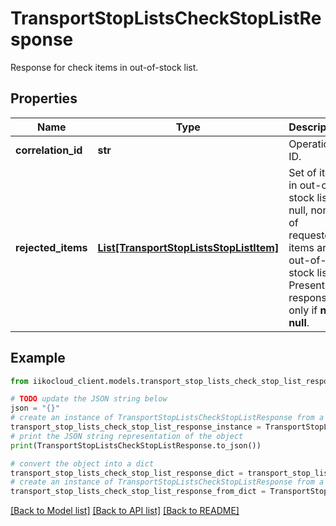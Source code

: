 # TransportStopListsCheckStopListResponse

Response for check items in out-of-stock list.

## Properties

Name | Type | Description | Notes
------------ | ------------- | ------------- | -------------
**correlation_id** | **str** | Operation ID. | 
**rejected_items** | [**List[TransportStopListsStopListItem]**](TransportStopListsStopListItem.md) | Set of items in out-of-stock list.                If null, none of requested items are in out-of-stock list.  &gt; Present in response only if **not null**. | [optional] 

## Example

```python
from iikocloud_client.models.transport_stop_lists_check_stop_list_response import TransportStopListsCheckStopListResponse

# TODO update the JSON string below
json = "{}"
# create an instance of TransportStopListsCheckStopListResponse from a JSON string
transport_stop_lists_check_stop_list_response_instance = TransportStopListsCheckStopListResponse.from_json(json)
# print the JSON string representation of the object
print(TransportStopListsCheckStopListResponse.to_json())

# convert the object into a dict
transport_stop_lists_check_stop_list_response_dict = transport_stop_lists_check_stop_list_response_instance.to_dict()
# create an instance of TransportStopListsCheckStopListResponse from a dict
transport_stop_lists_check_stop_list_response_from_dict = TransportStopListsCheckStopListResponse.from_dict(transport_stop_lists_check_stop_list_response_dict)
```
[[Back to Model list]](../README.md#documentation-for-models) [[Back to API list]](../README.md#documentation-for-api-endpoints) [[Back to README]](../README.md)


